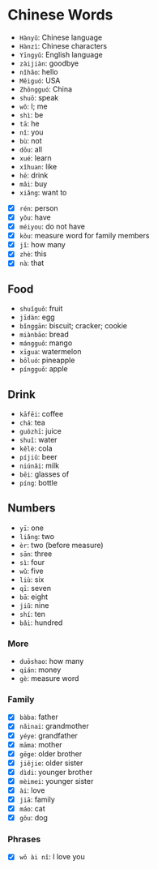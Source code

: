 # Chinese Words

- `Hànyǔ`: Chinese language
- `Hànzì`: Chinese characters
- `Yīngyǔ`: English language
- `zàijiàn`: goodbye
- `nǐhǎo`: hello
- `Měiguó`: USA
- `Zhōngguó`: China
- `shuō`: speak
- `wǒ`: I; me
- `shì`: be
- `tā`: he
- `nǐ`: you
- `bù`: not
- `dōu`: all
- `xué`: learn
- `xǐhuan`: like
- `hē`: drink
- `mǎi`: buy
- `xiǎng`: want to
- [x] `rén`: person
- [x] `yǒu`: have
- [x] `méiyou`: do not have
- [x] `kǒu`: measure word for family members
- [x] `jǐ`: how many
- [x] `zhè`: this
- [x] `nà`: that

## Food

- `shuǐguǒ`: fruit
- `jīdàn`: egg
- `bǐnggān`: biscuit; cracker; cookie
- `miànbāo`: bread
- `mángguǒ`: mango
- `xīgua`: watermelon
- `bōluó`: pineapple
- `píngguǒ`: apple

## Drink

- `kāfēi`: coffee
- `chá`: tea
- `guǒzhī`: juice
- `shuǐ`: water
- `kělè`: cola
- `píjiǔ`: beer
- `niúnǎi`: milk
- `bēi`: glasses of
- `píng`: bottle

## Numbers

- `yī`: one
- `liǎng`: two
- `èr`: two (before measure)
- `sān`: three
- `sì`: four
- `wǔ`: five
- `liù`: six
- `qī`: seven
- `bā`: eight
- `jiǔ`: nine
- `shí`: ten
- `bǎi`: hundred

### More

- `duōshao`: how many
- `qián`: money
- `gè`: measure word

### Family

- [x] `bàba`: father
- [x] `nǎinai`: grandmother
- [x] `yéye`: grandfather
- [x] `māma`: mother
- [x] `gēge`: older brother
- [x] `jiějie`: older sister
- [x] `dìdi`: younger brother
- [x] `mèimei`: younger sister
- [x] `ài`: love
- [x] `jiā`: family
- [x] `máo`: cat
- [x] `gǒu`: dog

### Phrases

- [x] `wǒ ài nǐ`: I love you
